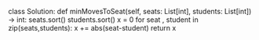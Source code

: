 class Solution:
    def minMovesToSeat(self, seats: List[int], students: List[int]) -> int:
        seats.sort()
        students.sort()
        x = 0
        for seat , student in zip(seats,students):
            x += abs(seat-student)
        return x
